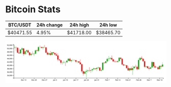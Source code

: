 # Bitcoin Stats

BTC/USDT|24h change|24h high|24h low|
|---|---|---|---|
|$40471.55|4.95%|$41718.00|$38465.70|

<img src="./chart.svg">

